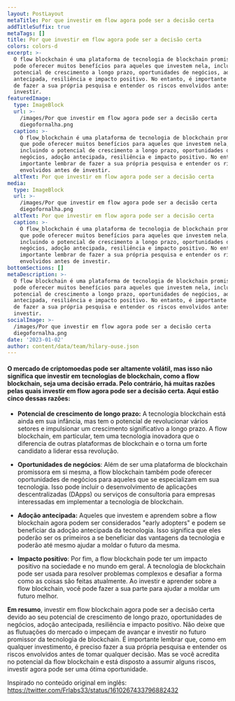 ```yaml
---
layout: PostLayout
metaTitle: Por que investir em flow agora pode ser a decisão certa
addTitleSuffix: true
metaTags: []
title: Por que investir em flow agora pode ser a decisão certa
colors: colors-d
excerpt: >-
  O flow blockchain é uma plataforma de tecnologia de blockchain promissora que
  pode oferecer muitos benefícios para aqueles que investem nela, incluindo o
  potencial de crescimento a longo prazo, oportunidades de negócios, adoção
  antecipada, resiliência e impacto positivo. No entanto, é importante lembrar
  de fazer a sua própria pesquisa e entender os riscos envolvidos antes de
  investir.
featuredImage:
  type: ImageBlock
  url: >-
    /images/Por que investir em flow agora pode ser a decisão certa
    diegofornalha.png
  caption: >-
    O flow_blockchain é uma plataforma de tecnologia de blockchain promissora
    que pode oferecer muitos benefícios para aqueles que investem nela,
    incluindo o potencial de crescimento a longo prazo, oportunidades de
    negócios, adoção antecipada, resiliência e impacto positivo. No entanto, é
    importante lembrar de fazer a sua própria pesquisa e entender os riscos
    envolvidos antes de investir.
  altText: Por que investir em flow agora pode ser a decisão certa
media:
  type: ImageBlock
  url: >-
    /images/Por que investir em flow agora pode ser a decisão certa
    diegofornalha.png
  altText: Por que investir em flow agora pode ser a decisão certa
  caption: >-
    O flow_blockchain é uma plataforma de tecnologia de blockchain promissora
    que pode oferecer muitos benefícios para aqueles que investem nela,
    incluindo o potencial de crescimento a longo prazo, oportunidades de
    negócios, adoção antecipada, resiliência e impacto positivo. No entanto, é
    importante lembrar de fazer a sua própria pesquisa e entender os riscos
    envolvidos antes de investir.
bottomSections: []
metaDescription: >-
  O flow blockchain é uma plataforma de tecnologia de blockchain promissora que
  pode oferecer muitos benefícios para aqueles que investem nela, incluindo o
  potencial de crescimento a longo prazo, oportunidades de negócios, adoção
  antecipada, resiliência e impacto positivo. No entanto, é importante lembrar
  de fazer a sua própria pesquisa e entender os riscos envolvidos antes de
  investir.
socialImage: >-
  /images/Por que investir em flow agora pode ser a decisão certa
  diegofornalha.png
date: '2023-01-02'
author: content/data/team/hilary-ouse.json
---
```

#### O mercado de criptomoedas pode ser altamente volátil, mas isso não significa que investir em tecnologias de blockchain, como a flow blockchain, seja uma decisão errada. Pelo contrário, há muitas razões pelas quais investir em flow agora pode ser a decisão certa. Aqui estão cinco dessas razões:

*   **Potencial de crescimento de longo prazo:** A tecnologia blockchain está ainda em sua infância, mas tem o potencial de revolucionar vários setores e impulsionar um crescimento significativo a longo prazo. A flow blockchain, em particular, tem uma tecnologia inovadora que o diferencia de outras plataformas de blockchain e o torna um forte candidato a liderar essa revolução.

<!---->

*   **Oportunidades de negócios**: Além de ser uma plataforma de blockchain promissora em si mesma, a flow blockchain também pode oferecer oportunidades de negócios para aqueles que se especializam em sua tecnologia. Isso pode incluir o desenvolvimento de aplicações descentralizadas (DApps) ou serviços de consultoria para empresas interessadas em implementar a tecnologia de blockchain.

<!---->

*   **Adoção antecipada:** Aqueles que investem e aprendem sobre a flow blockchain agora podem ser considerados "early adopters" e podem se beneficiar da adoção antecipada da tecnologia. Isso significa que eles poderão ser os primeiros a se beneficiar das vantagens da tecnologia e poderão até mesmo ajudar a moldar o futuro da mesma.

<!---->

*   **Impacto positivo**: Por fim, a flow blockchain pode ter um impacto positivo na sociedade e no mundo em geral. A tecnologia de blockchain pode ser usada para resolver problemas complexos e desafiar a forma como as coisas são feitas atualmente. Ao investir e aprender sobre a flow blockchain, você pode fazer a sua parte para ajudar a moldar um futuro melhor.

**Em resumo**, investir em flow blockchain agora pode ser a decisão certa devido ao seu potencial de crescimento de longo prazo, oportunidades de negócios, adoção antecipada, resiliência e impacto positivo. Não deixe que as flutuações do mercado o impeçam de avançar e investir no futuro promissor da tecnologia de blockchain. É importante lembrar que, como em qualquer investimento, é preciso fazer a sua própria pesquisa e entender os riscos envolvidos antes de tomar qualquer decisão. Mas se você acredita no potencial da flow blockchain e está disposto a assumir alguns riscos, investir agora pode ser uma ótima oportunidade.

Inspirado no conteúdo original em inglês: https://twitter.com/Frlabs33/status/1610267433796882432
